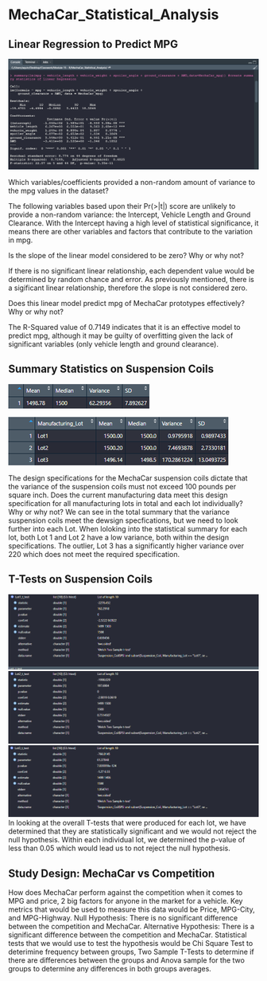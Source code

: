 # MechaCar_Statistical_Analysis

## Linear Regression to Predict MPG
![summary stats](https://raw.githubusercontent.com/aquinn107/MechaCar_Statistical_Analysis/main/summary%20stats.png)

Which variables/coefficients provided a non-random amount of variance to the mpg values in the dataset?

The following variables based upon their Pr(>|t|) score are unlikely to provide a non-random variance: the Intercept, Vehicle Length and Ground Clearance. With the Intercept having a high level of statistical significance, it means there are other variables and factors that contribute to the variation in mpg.


Is the slope of the linear model considered to be zero? Why or why not?

If there is no significant linear relationship, each dependent value would be determined by random chance and error. As previously mentioned, there is a sigificant linear relationship, therefore the slope is not considered zero.


Does this linear model predict mpg of MechaCar prototypes effectively? Why or why not?

The R-Squared value of 0.7149 indicates that it is an effective model to predict mpg, although it may be guilty of overfitting given the lack of significant variables (only vehicle length and ground clearance).


## Summary Statistics on Suspension Coils
![TotalSummary](https://raw.githubusercontent.com/aquinn107/MechaCar_Statistical_Analysis/main/TotalSummary.png)

![LotSummary](https://raw.githubusercontent.com/aquinn107/MechaCar_Statistical_Analysis/main/LotSummary.png)

The design specifications for the MechaCar suspension coils dictate that the variance of the suspension coils must not exceed 100 pounds per square inch. Does the current manufacturing data meet this design specification for all manufacturing lots in total and each lot individually? Why or why not?
We can see in the total summary that the variance suspension coils meet the dewsign specfications, but we need to look further into each Lot. When loloking into the statistical summary for each lot, both Lot 1 and Lot 2 have a low variance, both within the design specifications. The outlier, Lot 3 has a significantly higher variance over 220 which does not meet the required specification.

## T-Tests on Suspension Coils
![Lot1 t_test](https://raw.githubusercontent.com/aquinn107/MechaCar_Statistical_Analysis/main/Lot1%20t_test.png)
![Lot2 t_test](https://raw.githubusercontent.com/aquinn107/MechaCar_Statistical_Analysis/main/Lot2%20t_test.png)
![Lot3 t_test](https://raw.githubusercontent.com/aquinn107/MechaCar_Statistical_Analysis/main/Lot3%20t_test.png)
In looking at the overall T-tests that were produced for each lot, we have determined that they are statistically significant and we would not reject the null hypothesis. Within each individual lot, we determined the p-value of less than 0.05 which would lead us to not reject the null hypothesis.

## Study Design: MechaCar vs Competition
How does MechaCar perform against the competition when it comes to MPG and price, 2 big factors for anyone in the market for a vehicle. Key metrics that would be used to measure this data would be Price, MPG-City, and MPG-Highway.
Null Hypothesis: There is no significant difference between the competition and MechaCar.
Alternative Hypothesis: There is a significant difference between the competition and MechaCar.
Statistical tests that we would use to test the hypothesis would be Chi Square Test to deterimine frequency between groups, Two Sample T-Tests to determine if there are differences between the  groups and Anova sample for the two groups to determine any differences in both groups averages.

